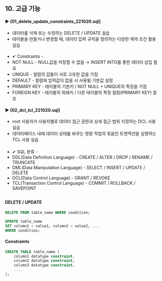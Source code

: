 ####  
## 10. 고급 기능
#### ► [01_delete_update_constraints_221020.sql]  
- 데이터를 삭제 또는 수정하는 DELETE / UPDATE 실습
- 테이블을 만들거나 변경할 때, 데이터 입력 규칙을 정의하는 다양한 제약 조건 활용 실습
####  
- ✔︎ Constraints - 
- NOT NULL - NULL값을 저장할 수 없음 → INSERT INTO를 통한 데이터 삽입 필요
- UNIQUE - 컬럼의 값들이 서로 고유한 값을 가짐
- DEFAULT - 컬럼에 입력값이 없을 시 사용될 기본값 설정
- PRIMARY KEY - 테이블의 기본키 / NOT NULL + UNIQUE의 특징을 가짐 
- FOREIGN KEY - 테이블의 외래키 / 다른 테이블의 특정 컬럼(PRIMARY KEY) 참조
#### ► [02_dcl_tcl_221020.sql]  
- root 사용자가 사용자별로 데이터 접근 권한과 상세 접근 범위 지정하는 DCL 사용 실습
- 데이터베이스 내에 데이터 상태를 바꾸는 명령 작업의 묶음인 트랜잭션을 실행하는 TCL 사용 실습
####  
- ✔︎ SQL 분류 -  
- DDL(Data Definition Language) - CREATE / ALTER / DROP / RENAME / TRUNCATE  
- DML(Data Manipulation Language) - SELECT / INSERT / UPDATE / DELETE  
- DCL(Data Control Language) - GRANT / REVOKE  
- TCL(Transaction Control Language) - COMMIT / ROLLBACK / SAVEPOINT  
##  
#### DELETE / UPDATE
``` SQL
DELETE FROM table_name WHERE condition;
``` 
``` SQL
UPDATE table_name
SET column1 = value1, column2 = value2, ...
WHERE condition;
``` 
#### Constraints
``` SQL
CREATE TABLE table_name (
    column1 datatype constraint,
    column2 datatype constraint,
    column3 datatype constraint,
    ....
);
```
####  
